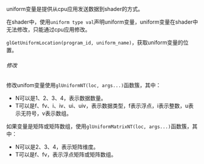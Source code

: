 uniform变量是提供从cpu应用发送数据到shader的方式。

在shader中，使用`uniform type val`声明uniform变量，uniform变量在shader中无法修改，只能通过cpu应用修改。

`glGetUniformLocation(program_id, uniform_name)`，获取uniform变量的位置。

###### 修改

修改unifom变量使用`glUniformNT(loc, args...)`函数簇，其中：

* N可以是1、2、3、4，表示数据数量。
* T可以是f、fv、i、iv、ui、uiv，表示数据类型，f表示浮点，i表示整数，u表示无符号，v表示数组。

如果变量是矩阵或矩阵数组，使用`glUniformMatrixNT(loc, args...)`函数簇，其中：

* N可以是2、3、4，表示矩阵维度。
* T可以是f、fv，表示浮点矩阵或矩阵数组。